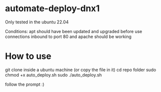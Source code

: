 # automate-deploy-dnx1

Only tested in the ubuntu 22.04

Conditions:
apt should have been updated and upgraded before use
connections inbound to port 80 and apache should be working


# How to use
git clone inside a ubuntu machine (or copy the file in it)
cd repo folder
sudo chmod +x auto_deploy.sh
sudo ./auto_deploy.sh

follow the prompt :)
